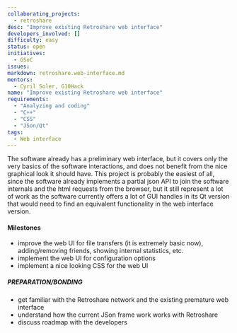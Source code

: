 ```yaml
---
collaborating_projects:
  - retroshare
desc: "Improve existing Retroshare web interface"
developers_involved: []
difficulty: easy
status: open
initiatives:
  - GSoC
issues:
markdown: retroshare.web-interface.md
mentors:
  - Cyril Soler, G10Hack
name: "Improve existing Retroshare web interface"
requirements:
  - "Analyzing and coding"
  - "C++"
  - "CSS"
  - "JSon/Qt"
tags:
  - Web interface
---
```


The software already has a preliminary web interface, but it covers only the
very basics of the software interactions, and does not benefit from the nice
graphical look it should have. This project is probably the easiest of all,
since the software already implements a partial json API to join the software
internals and the html requests from the browser, but it still represent a lot
of work as the software currently offers a lot of GUI handles in its Qt version
that would need to find an equivalent functionality in the web interface
version.

#### Milestones

* improve the web UI for file transfers (it is extremely basic now), adding/removing friends, showing internal statistics, etc.
* implement the web UI for configuration options
* implement a nice looking CSS for the web UI

##### PREPARATION/BONDING

* get familiar with the Retroshare network and the existing premature web interface
* understand how the current JSon frame work works with Retroshare
* discuss roadmap with the developers


